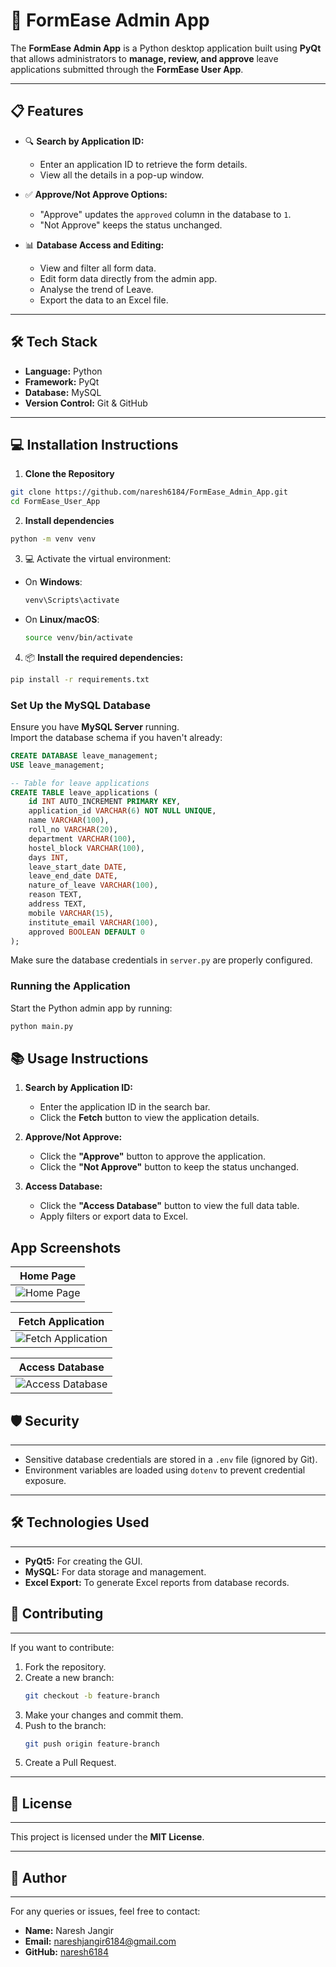 # 🚀 FormEase Admin App

The **FormEase Admin App** is a Python desktop application built using **PyQt** that allows administrators to **manage, review, and approve** leave applications submitted through the **FormEase User App**.

---

## 📋 Features

- 🔍 **Search by Application ID:**  
  - Enter an application ID to retrieve the form details.
  - View all the details in a pop-up window.

- ✅ **Approve/Not Approve Options:**  
  - "Approve" updates the `approved` column in the database to `1`.  
  - "Not Approve" keeps the status unchanged.  

- 📊 **Database Access and Editing:**  
  - View and filter all form data.  
  - Edit form data directly from the admin app.
  - Analyse the trend of Leave.  
  - Export the data to an Excel file.  

---

## 🛠️ Tech Stack

- **Language:** Python  
- **Framework:** PyQt  
- **Database:** MySQL  
- **Version Control:** Git & GitHub  

---

## 💻 Installation Instructions

1. **Clone the Repository**
```bash
git clone https://github.com/naresh6184/FormEase_Admin_App.git
cd FormEase_User_App
```
2. **Install dependencies**
```bash
python -m venv venv
```
3. 💻 Activate the virtual environment:

- On **Windows**:
    ```bash
    venv\Scripts\activate
    ```

- On **Linux/macOS**:
    ```bash
    source venv/bin/activate
    ```

4. 📦 **Install the required dependencies:**
```bash
pip install -r requirements.txt
```

###  Set Up the MySQL Database

Ensure you have **MySQL Server** running.  
Import the database schema if you haven't already:

```sql
CREATE DATABASE leave_management;
USE leave_management;

-- Table for leave applications
CREATE TABLE leave_applications (
    id INT AUTO_INCREMENT PRIMARY KEY,
    application_id VARCHAR(6) NOT NULL UNIQUE,
    name VARCHAR(100),
    roll_no VARCHAR(20),
    department VARCHAR(100),
    hostel_block VARCHAR(100),
    days INT,
    leave_start_date DATE,
    leave_end_date DATE,
    nature_of_leave VARCHAR(100),
    reason TEXT,
    address TEXT,
    mobile VARCHAR(15),
    institute_email VARCHAR(100),
    approved BOOLEAN DEFAULT 0
);
```
Make sure the database credentials in ```server.py``` are properly configured.

### Running the Application
Start the Python admin app by running:
```bash
python main.py
```

## 📚 Usage Instructions

1. **Search by Application ID:**  
    - Enter the application ID in the search bar.  
    - Click the **Fetch** button to view the application details.  

2. **Approve/Not Approve:**  
    - Click the **"Approve"** button to approve the application.  
    - Click the **"Not Approve"** button to keep the status unchanged.  

3. **Access Database:**  
    - Click the **"Access Database"** button to view the full data table.  
    - Apply filters or export data to Excel.  

## App Screenshots

| Home Page |
|-----------|
| ![Home Page](FormEase_Admin_App_Images/HomePage.png) |

| Fetch Application |
|-------------------|
| ![Fetch Application](FormEase_Admin_App_Images/fetch_application.png) |

| Access Database |
|------------------|
|![Access Database](FormEase_Admin_App_Images/database.png)|



## 🛡️ Security
---

- Sensitive database credentials are stored in a `.env` file (ignored by Git).  
- Environment variables are loaded using `dotenv` to prevent credential exposure.  

---

## 🛠️ Technologies Used
---

- **PyQt5:** For creating the GUI.  
- **MySQL:** For data storage and management.  
- **Excel Export:** To generate Excel reports from database records.  

## 📌 Contributing
---

If you want to contribute:

1. Fork the repository.  
2. Create a new branch:  
    ```bash
    git checkout -b feature-branch
    ```  
3. Make your changes and commit them.  
4. Push to the branch:  
    ```bash
    git push origin feature-branch
    ```  
5. Create a Pull Request.  

---

## 📄 License
---

This project is licensed under the **MIT License**.

---

## 💬 Author
---

For any queries or issues, feel free to contact:

- **Name:** Naresh Jangir 
- **Email:** nareshjangir6184@gmail.com  
- **GitHub:** [naresh6184](https://github.com/naresh6184)  



